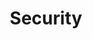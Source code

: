 ---
title: "Security"
description: "Managing access controls and certificates in osm-edge"
weight: 14
---